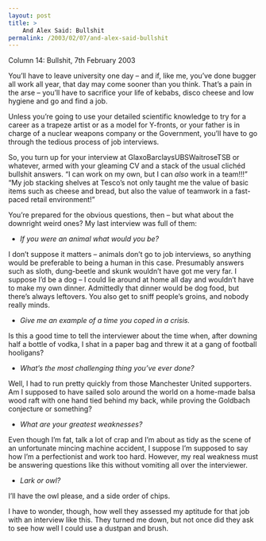 ```yaml
---
layout: post
title: >
    And Alex Said: Bullshit
permalink: /2003/02/07/and-alex-said-bullshit
---
```

Column 14: Bullshit, 7th February 2003

You’ll have to leave university one day – and if, like me, you’ve done bugger all work all year, that day may come sooner than you think. That’s a pain in the arse – you’ll have to sacrifice your life of kebabs, disco cheese and low hygiene and go and find a job.

Unless you’re going to use your detailed scientific knowledge to try for a career as a trapeze artist or as a model for Y-fronts, or your father is in charge of a nuclear weapons company or the Government, you’ll have to go through the tedious process of job interviews.

So, you turn up for your interview at GlaxoBarclaysUBSWaitroseTSB or whatever, armed with your gleaming CV and a stack of the usual clichéd bullshit answers. “I can work on my own, but I can <em>also</em> work in a team!!!” “My job stacking shelves at Tesco’s not only taught me the value of basic items such as cheese and bread, but also the value of teamwork in a fast-paced retail environment!”

You’re prepared for the obvious questions, then – but what about the downright weird ones? My last interview was full of them:

- <em>If you were an animal what would you be?</em>

I don’t suppose it matters – animals don’t go to job interviews, so anything would be preferable to being a human in this case. Presumably answers such as sloth, dung-beetle and skunk wouldn’t have got me very far. I suppose I’d be a dog – I could lie around at home all day and wouldn’t have to make my own dinner. Admittedly that dinner would be dog food, but there’s always leftovers. You also get to sniff people’s groins, and nobody really minds.

- <em>Give me an example of a time you coped in a crisis.</em>

Is this a good time to tell the interviewer about the time when, after downing half a bottle of vodka, I shat in a paper bag and threw it at a gang of football hooligans?

- <em>What’s the most challenging thing you’ve ever done?</em>

Well, I had to run pretty quickly from those Manchester United supporters. Am I supposed to have sailed solo around the world on a home-made balsa wood raft with one hand tied behind my back, while proving the Goldbach conjecture or something?

- <em>What are your greatest weaknesses?</em>

Even though I’m fat, talk a lot of crap and I’m about as tidy as the scene of an unfortunate mincing machine accident, I suppose I’m supposed to say how I’m a perfectionist and work too hard. However, my real weakness must be answering questions like this without vomiting all over the interviewer.

- <em>Lark or owl?</em>

I’ll have the owl please, and a side order of chips.

I have to wonder, though, how well they assessed my aptitude for that job with an interview like this. They turned me down, but not once did they ask to see how well I could use a dustpan and brush.
